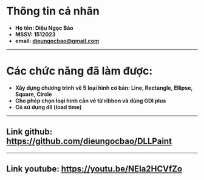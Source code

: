 ﻿# Thông tin cá nhân
* **Họ tên: Diệu Ngọc Bảo**
* **MSSV: 1512023**
* **email: dieungocbao@gmail.com**
----
# Các chức năng đã làm được:
* **Xây dựng chương trình vẽ 5 loại hình cơ bản: Line, Rectangle, Ellipse, Square, Circle**
* **Cho phép chọn loại hình cần vẽ từ ribbon và dùng GDI plus**
* **Có sử dụng dll (load time)**
----
## Link github: <https://github.com/dieungocbao/DLLPaint>
----
## Link youtube: <https://youtu.be/NEIa2HCVfZo>
